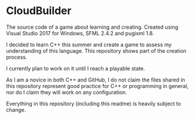 # CloudBuilder
The source code of a game about learning and creating. Created using Visual Studio 2017 for Windows, SFML 2.4.2 and pugixml 1.8.

I decided to learn C++ this summer and create a game to assess my understanding of this language. This repository shows part of the creation process.

I currently plan to work on it until I reach a playable state.

As I am a novice in both C++ and GitHub, I do not claim the files shared in this repository represent good practice for C++ or programming in general, nor do I claim they will work on any configuration.

Everything in this repository (including this readme) is heavily subject to change.
